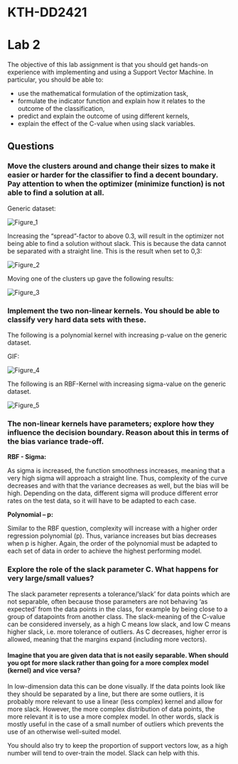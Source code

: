 ﻿# KTH-DD2421


# Lab 2
The objective of this lab assignment is that you should get hands-on experience with implementing and using a Support Vector Machine. In particular, you should be able to:

* use the mathematical formulation of the optimization task,
* formulate the indicator function and explain how it relates to the outcome of the classification,
* predict and explain the outcome of using different kernels,
* explain the effect of the C-value when using slack variables.


## Questions

### Move the clusters around and change their sizes to make it easier or harder for the classifier to find a decent boundary. Pay attention to when the optimizer (minimize function) is not able to find a solution at all.

Generic dataset:

![Figure_1](imgs/LinearPlotGeneric-1.png)

Increasing the “spread”-factor to above 0.3, will result in the optimizer not being able to find a solution without slack. This is because the data cannot be separated with a straight line. This is the result when set to 0,3:

![Figure_2](imgs/LinearPlotIncreasedSpread-1.png)

Moving one of the clusters up gave the following results:

![Figure_3](imgs/LinearPlotMovedCluster-1.png)


### Implement the two non-linear kernels. You should be able to classify very hard data sets with these.

The following is a polynomial kernel with increasing p-value on the generic dataset.

GIF:

![Figure_4](imgs/PValueGif.gif)

The following is an RBF-Kernel with increasing sigma-value on the generic dataset.

![Figure_5](imgs/RBFGif.gif)

### The non-linear kernels have parameters; explore how they influence the decision boundary. Reason about this in terms of the bias variance trade-off.

**RBF - Sigma:**

As sigma is increased, the function smoothness increases, meaning that a very high sigma will approach a straight line. Thus, complexity of the curve decreases and with that the variance decreases as well, but the bias will be high. Depending on the data, different sigma will produce different error rates on the test data, so it will have to be adapted to each case.

**Polynomial – p:**

Similar to the RBF question, complexity will increase with a higher order regression polynomial (p). Thus, variance increases but bias decreases when p is higher. Again, the order of the polynomial must be adapted to each set of data in order to achieve the highest performing model.

### Explore the role of the slack parameter C. What happens for very large/small values?
The slack parameter represents a tolerance/’slack’ for data points which are not separable, often because those parameters are not behaving ‘as expected’ from the data points in the class, for example by being close to a group of datapoints from another class. The slack-meaning of the C-value can be considered inversely, as a high C means low slack, and low C means higher slack, i.e. more tolerance of outliers. As C decreases, higher error is allowed, meaning that the margins expand (including more vectors).

#### Imagine that you are given data that is not easily separable. When should you opt for more slack rather than going for a more complex model (kernel) and vice versa?
In low-dimension data this can be done visually. If the data points look like they should be separated by a line, but there are some outliers, it is probably more relevant to use a linear (less complex) kernel and allow for more slack. However, the more complex distribution of data points, the more relevant it is to use a more complex model. In other words, slack is mostly useful in the case of a small number of outliers which prevents the use of an otherwise well-suited model.

You should also try to keep the proportion of support vectors low, as a high number will tend to over-train the model. Slack can help with this.
